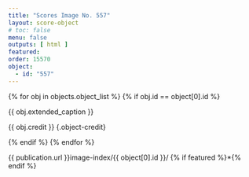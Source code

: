 ```yaml
---
title: "Scores Image No. 557"
layout: score-object
# toc: false
menu: false
outputs: [ html ]
featured: 
order: 15570
object:
  - id: "557"
---
```


{% for obj in objects.object_list %}
{% if obj.id == object[0].id %}

{{ obj.extended_caption }}

{{ obj.credit }} {.object-credit}

{% endif %}
{% endfor %}

<div class="object-credit object-url is-print-only">

{{ publication.url }}image-index/{{ object[0].id }}/ {% if featured %}*{% endif %}

</div>
